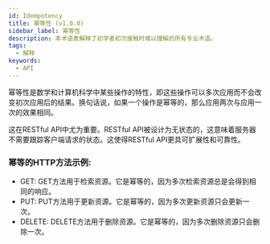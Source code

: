 ```yaml
---
id: Idempotency
title: 幂等性 (v1.0.0)
sidebar_label: 幂等性
description: 本术语表解释了初学者初次接触时难以理解的所有专业术语。
tags:
  - 解释
keywords:
  - API
---
```


幂等性是数学和计算机科学中某些操作的特性，即这些操作可以多次应用而不会改变初次应用后的结果。换句话说，如果一个操作是幂等的，那么应用两次与应用一次的效果相同。

这在RESTful API中尤为重要。RESTful API被设计为无状态的，这意味着服务器不需要跟踪客户端请求的状态。这使得RESTful API更具可扩展性和可靠性。

### 幂等的HTTP方法示例:

- GET: GET方法用于检索资源。它是幂等的，因为多次检索资源总是会得到相同的响应。
- PUT: PUT方法用于更新资源。它是幂等的，因为多次更新资源只会更新一次。
- DELETE: DELETE方法用于删除资源。它是幂等的，因为多次删除资源只会删除一次。